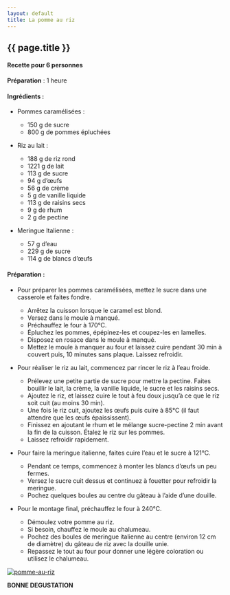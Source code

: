 ```yaml
---
layout: default
title: La pomme au riz
---
```


## {{ page.title }}

#### Recette pour 6 personnes

**Préparation** : 1 heure

#### Ingrédients :

* Pommes caramélisées : 
  * 150 g de sucre
  * 800 g de pommes épluchées

* Riz au lait : 
  * 188 g de riz rond
  * 1221 g de lait
  * 113 g de sucre
  * 94 g d’œufs
  * 56 g de crème
  * 5 g de vanille liquide
  * 113 g de raisins secs
  * 9 g de rhum
  * 2 g de pectine

* Meringue Italienne : 
  * 57 g d’eau
  * 229 g de sucre
  * 114 g de blancs d’œufs


#### Préparation :

* Pour préparer les pommes caramélisées, mettez le sucre dans une casserole et
faites fondre.
  * Arrêtez la cuisson lorsque le caramel est blond.
  * Versez dans le moule à
manqué.
  * Préchauffez le four à 170°C.
  * Épluchez les pommes, épépinez-les et
coupez-les en lamelles.
  * Disposez en rosace dans le moule à manqué.
  * Mettez le
moule à manquer au four et laissez cuire pendant 30 min à couvert puis, 10 minutes
sans plaque. Laissez refroidir.

* Pour réaliser le riz au lait, commencez par rincer le riz à l’eau froide.
  * Prélevez une
petite partie de sucre pour mettre la pectine. Faites bouillir le lait, la crème, la vanille
liquide, le sucre et les raisins secs.
  * Ajoutez le riz, et laissez cuire le tout à feu doux
jusqu’à ce que le riz soit cuit (au moins 30 min).
  * Une fois le riz cuit, ajoutez les œufs
puis cuire à 85°C (il faut attendre que les œufs épaississent).
  * Finissez en ajoutant le
rhum et le mélange sucre-pectine 2 min avant la fin de la cuisson. Étalez le riz sur les
pommes.
  * Laissez refroidir rapidement.


* Pour faire la meringue italienne, faites cuire l’eau et le sucre à 121°C.
  * Pendant ce
temps, commencez à monter les blancs d’œufs un peu fermes.
  * Versez le sucre cuit
dessus et continuez à fouetter pour refroidir la meringue.
  * Pochez quelques boules au
centre du gâteau à l’aide d’une douille.


* Pour le montage final, préchauffez le four à 240°C.
  * Démoulez votre pomme au riz.
  * Si
besoin, chauffez le moule au chalumeau.
  * Pochez des boules de meringue italienne
au centre (environ 12 cm de diamètre) du gâteau de riz avec la douille unie.
  * Repassez le tout au four pour donner une légère coloration ou utilisez le chalumeau.

<div class="image-container">
    <a class="thumbnail" href="{{ site.baseurl }}/assets/images/recettes/pomme-au-riz.jpg">
        <img src="{{ site.baseurl }}/assets/images/recettes/pomme-au-riz-vignette.jpg" alt="pomme-au-riz" title="Pomme-au-Riz" />
    </a>
</div>

**BONNE DEGUSTATION**

